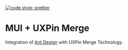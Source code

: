 [![code style: prettier](https://img.shields.io/badge/code_style-prettier-ff69b4.svg)](https://github.com/prettier/prettier)

# MUI + UXPin Merge

Integration of [Ant Design](https://ant.design/) with UXPin Merge Technology.

<!-- ## About MUI

MUI (formerly Material-UI) is the React UI library you always wanted. You can implement your own design system, or start with Material Design.

## About UXPin Merge

Merge is a revolutionary technology that lets users import (and keep in sync) coded React.js components from GIT repositories to UXPin editor.
The imported components are 100% identical to components used by developers during the development process.
It means that components are going to look and, function (interactions, data) identical to the real product experienced by the users.

## How to use this boilerplate?

1. Fork this repository and clone it to your computer.
2. Install dependencies with `yarn install`
3. Log in to your UXPin account
4. Start Merge dev environment with `yarn run start`

## Supported components

| COMPONENT                | STATUS         |
| ------------------------ | -------------- |
| Accordian                | ✓ Completed    |
| Accordion Details        | ✓ Completed    |
| Accordion Summary        | ✓ Completed    |
| Alert                    | ✓ Completed    |
| Alert Title              | ✓ Completed    |
| App Bar                  | ✓ Completed    |
| Auto Complete            | ✎ In Progress  |
| Avatar                   | ✓ Completed    |
| AvatarGroup              | ✓ Completed    |
| Backdrop                 | ✓ Completed    |
| Badge                    | ✓ Completed    |
| Bottom Navigation        | ✓ Completed    |
| Bottom Navigation Action | ✓ Completed    |
| Box                      | ✓ Completed    |
| Breadcrumbs              | ✓ Completed    |
| Button                   | ✓ Completed    |
| Button Group             | ✓ Completed    |
| Card                     | ✓ Completed    |
| Card Actions             | ✓ Completed    |
| Card Actions Area        | ✓ Completed    |
| Card Content             | ✓ Completed    |
| Card Header              | ✓ Completed    |
| Card Media               | ✓ Completed    |
| Checkbox                 | ✓ Completed    |
| Checkbox With Label      | ✓ Completed    |
| Circular Progress        | ✓ Completed    |
| Collapse                 | ✓ Completed    |
| Container                | ✓ Completed    |
| Date/Time (Input)        | ✎ In Progress  |
| DatePicker (Input)       | ⚑ Experimental |
| Dialog                   | ✓ Completed    |
| Dialog Action            | ✓ Completed    |
| Dialog Content           | ✓ Completed    |
| Dialog Content Text      | ✓ Completed    |
| Dialog Title             | ✓ Completed    |
| Divider                  | ✓ Completed    |
| Divider: Vertical        | ✓ Completed    |
| Drawer                   | ✓ Completed    |
| Floating Action Button   | ✓ Completed    |
| Form Control Label       | ✓ Completed    |
| Form Group               | ✓ Completed    |
| FormControl              | ✓ Completed    |
| FormControlGroup         | ⚑ Experimental |
| FormHelperText           | ✓ Completed    |
| FormLabel                | ✓ Completed    |
| Grid                     | ✓ Completed    |
| Grid List/ImageList      | ✓ Completed    |
| Icon                     | ✓ Completed    |
| Icon Button              | ✓ Completed    |
| Image                    | ✓ Completed    |
| Image List               | ✓ Completed    |
| Image List Item          | ✓ Completed    |
| Input label              | ✓ Completed    |
| Linear Progress          | ✓ Completed    |
| Link                     | ✓ Completed    |
| List                     | ✓ Completed    |
| List Item                | ✓ Completed    |
| List Item Avatar         | ✓ Completed    |
| List Item Button         | ✓ Completed    |
| List Item Icon           | ✓ Completed    |
| List Item Text           | ✓ Completed    |
| List Sub Header          | ✓ Completed    |
| Loading Button           | ✓ Completed    |
| Menu                     | ✓ Completed    |
| Menu Item                | ✓ Completed    |
| Menu List                | ✎ In Progress  |
| Pagination               | ⚑ Experimental |
| Paper                    | ✓ Completed    |
| Radio Button             | ✓ Completed    |
| Rating                   | ✓ Completed    |
| Select                   | ✓ Completed    |
| Skeleton                 | ✓ Completed    |
| Slider                   | ✓ Completed    |
| Snackbar                 | ✓ Completed    |
| Speed Dial               | ✎☏ In Progress |
| Split Button             | ✓ Completed    |
| Stack                    | ✓ Completed    |
| Stepper                  | ✎ In Progress  |
| Switch                   | ✓ Completed    |
| Switch with Label        | ✓ Completed    |
| Tab                      | ✓ Completed    |
| Table                    | ✓ Completed    |
| Table Body               | ✓ Completed    |
| Table Cell               | ✓ Completed    |
| Table Container          | ✓ Completed    |
| Table Header             | ✓ Completed    |
| Table Row                | ✓ Completed    |
| Tabs                     | ✓ Completed    |
| Textfield                | ✓ Completed    |
| Toggle Button            | ✓ Completed    |
| Toggle Button Group      | ✓ Completed    |
| Tool Bar                 | ✓ Completed    |
| Tooltip                  | ✓ Completed    |
| Transfer List            | ✎☏ In Progress |
| Typography               | ✓ Completed    | -->
